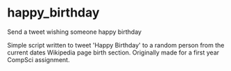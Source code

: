 # happy_birthday
Send a tweet wishing someone happy birthday

Simple script written to tweet 'Happy Birthday' to a random person from the current dates Wikipedia page birth section. Originally made for a first year CompSci assignment.
